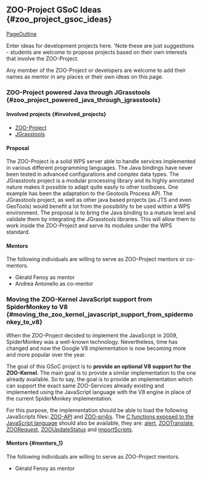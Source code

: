 ## ZOO-Project GSoC Ideas {#zoo_project_gsoc_ideas}

[PageOutline](PageOutline "wikilink")

Enter ideas for development projects here. \'Note these are just
suggestions - students are welcome to propose projects based on their
own interests that involve the ZOO-Project.

Any member of the ZOO-Project or developers are welcome to add their
names as mentor in any places or their own ideas on this page.

### ZOO-Project powered Java through JGrasstools {#zoo_project_powered_java_through_jgrasstools}

#### Involved projects {#involved_projects}

-   [ZOO-Project](http://www.zoo-project.org/)
-   [JGrasstools](http://moovida.github.io/jgrasstools/)

#### Proposal

The ZOO-Project is a solid WPS server able to handle services
implemented in various different programming languages. The Java
bindings have never been tested in advanced configurations and complex
data types. The JGrasstools project is a modular processing library and
its highly annotated nature makes it possible to adapt quite easily to
other toolboxes. One example has been the adaptation to the Geotools
Process API. The JGrasstools project, as well as other java based
projects (as JTS and even GeoTools) would benefit a lot from the
possibility to be used within a WPS environment. The proposal is to
bring the Java binding to a mature level and validate them by
integrating the JGrasstools libraries. This will allow them to work
inside the ZOO-Project and serve its modules under the WPS standard.

#### Mentors

The following individuals are willing to serve as ZOO-Project mentors or
co-mentors.

-   Gérald Fenoy as mentor
-   Andrea Antonello as co-mentor

### Moving the ZOO-Kernel JavaScript support from SpiderMonkey to V8 {#moving_the_zoo_kernel_javascript_support_from_spidermonkey_to_v8}

When the ZOO-Project decided to implement the JavaScript in 2009,
SpiderMonkey was a well-known technology. Nevertheless, time has changed
and now the Google V8 implementation is now becoming more and more
popular over the year.

The goal of this GSoC project is to **provide an optional V8 support for
the ZOO-Kernel**. The main goal is to provide a similar implementation
to the one already available. So to say, the goal is to provide an
implementation which can support the exact same ZOO-Services already
existing and implemented using the JavaScript language with the V8
engine in place of the current SpiderMonkey implementation.

For this purpose, the implementation should be able to load the
following JavaScripts files:
[ZOO-API](http://zoo-project.org/trac/browser/trunk/zoo-project/zoo-api/js/ZOO-api.js)
and
[ZOO-prj4js](http://zoo-project.org/trac/browser/trunk/zoo-project/zoo-api/js/ZOO-proj4js.js).
The [C functions exposed to the JavaScript
language](http://zoo-project.org/trac/browser/trunk/zoo-project/zoo-kernel/service_internal_js.c#L150)
should also be available, they are:
[alert](http://zoo-project.org/trac/browser/trunk/zoo-project/zoo-kernel/service_internal_js.c#L34),
[ZOOTranslate](http://zoo-project.org/trac/browser/trunk/zoo-project/zoo-kernel/service_internal_js.c#L849),
[ZOORequest](http://zoo-project.org/trac/browser/trunk/zoo-project/zoo-kernel/service_internal_js.c#L870),
[ZOOUpdateStatus](http://zoo-project.org/trac/browser/trunk/zoo-project/zoo-kernel/service_internal_js.c#L955)
and
[importScripts](http://zoo-project.org/trac/browser/trunk/zoo-project/zoo-kernel/service_internal_js.c#L59).

#### Mentors {#mentors_1}

The following individuals are willing to serve as ZOO-Project mentors.

-   Gérald Fenoy as mentor

